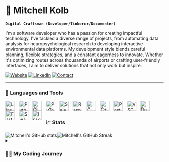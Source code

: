 # 📡 Mitchell Kolb

**`Digital Craftsman (Developer/Tinkerer/Documenter)`**

I'm a software developer who has a passion for creating impactful technology. I've tackled a diverse range of projects, from automating data analysis for neuropsychological research to developing interactive environmental data platforms. My development style blends careful planning, flexible strategies, and a constant eagerness to innovate. Whether it's optimizing routes across thousands of airports or crafting user-friendly interfaces, I aim to deliver solutions that not only work but inspire.

<p align="left">
  <a href="https://mitchellkolb.github.io" target="_blank">
        <img alt="Website" src="https://img.shields.io/badge/Portfolio Site-BE4B1F?style=for-the-badge&logo=safari&logoColor=white"/></a>
  <a href="https://www.linkedin.com/in/mitchellkolb/" target="_blank">
        <img alt="LinkedIn" src="https://img.shields.io/badge/LinkedIn-236ad3?style=for-the-badge&logo=linkedin&logoColor=white"/></a>
  <a href="mailto: mitchellkolb.work@gmail.com" target="_blank">
        <img alt="Contact" src="https://img.shields.io/badge/Contact Me-55960c?style=for-the-badge&logo=minutemailer&logoColor=white"/></a>   
</p>

---

### 🧰 Languages and Tools
<!-- Organized by personal strength in subject matter -->
<!-- <img align="left" alt="Python" width="30px" style="padding-right:10px;" src="https://cdn.jsdelivr.net/gh/devicons/devicon@latest/icons/python/python-original.svg"/>
<img align="left" alt="C" width="30px" style="padding-right:10px;" src="https://cdn.jsdelivr.net/gh/devicons/devicon@latest/icons/c/c-original.svg"/>
<img align="left" alt="C++" width="30px" style="padding-right:10px;" src="https://cdn.jsdelivr.net/gh/devicons/devicon@latest/icons/cplusplus/cplusplus-original.svg"/>
<img align="left" alt="VSCode" width="30px" style="padding-right:10px;" src="https://cdn.jsdelivr.net/gh/devicons/devicon@latest/icons/vscode/vscode-original.svg"/>
<img align="left" alt="Linux" width="30px" style="padding-right:10px;" src="https://cdn.jsdelivr.net/gh/devicons/devicon@latest/icons/linux/linux-original.svg"/>
<img align="left" alt="Git" width="30px" style="padding-right:10px;" src="https://cdn.jsdelivr.net/gh/devicons/devicon@latest/icons/git/git-original.svg"/>
<img align="left" alt="PyTorch" width="30px" style="padding-right:10px;" src="https://cdn.jsdelivr.net/gh/devicons/devicon@latest/icons/pytorch/pytorch-original.svg" />
<img align="left" alt="PostgreSQL" width="30px" style="padding-right:10px;" src="https://cdn.jsdelivr.net/gh/devicons/devicon@latest/icons/postgresql/postgresql-original.svg" />
  <img align="left" alt="Insomnia" width="30px" style="padding-right:10px;" src="https://cdn.jsdelivr.net/gh/devicons/devicon@latest/icons/insomnia/insomnia-original.svg" />
<img align="left" alt="Swagger" width="30px" style="padding-right:10px;" src="https://cdn.jsdelivr.net/gh/devicons/devicon@latest/icons/swagger/swagger-original.svg" />
<img align="left" alt="Docker" width="30px" style="padding-right:10px;" src="https://cdn.jsdelivr.net/gh/devicons/devicon@latest/icons/docker/docker-original.svg" />
<img align="left" alt="FastAPI" width="30px" style="padding-right:10px;" src="https://cdn.jsdelivr.net/gh/devicons/devicon@latest/icons/fastapi/fastapi-original.svg" />
<img align="left" alt="Selenium" width="30px" style="padding-right:10px;" src="https://cdn.jsdelivr.net/gh/devicons/devicon@latest/icons/selenium/selenium-original.svg" />
<img align="left" alt="Raspberry Pi" width="30px" style="padding-right:10px;" src="https://cdn.jsdelivr.net/gh/devicons/devicon@latest/icons/raspberrypi/raspberrypi-original.svg" /> -->

<!-- Organized by color -->
<img align="left" alt="Linux" width="30px" style="padding-right:10px;" src="https://cdn.jsdelivr.net/gh/devicons/devicon@latest/icons/linux/linux-original.svg"/>
<img align="left" alt="Python" width="30px" style="padding-right:10px;" src="https://cdn.jsdelivr.net/gh/devicons/devicon@latest/icons/python/python-original.svg"/>
<img align="left" alt="Git" width="30px" style="padding-right:10px;" src="https://cdn.jsdelivr.net/gh/devicons/devicon@latest/icons/git/git-original.svg"/>
<img align="left" alt="PyTorch" width="30px" style="padding-right:10px;" src="https://cdn.jsdelivr.net/gh/devicons/devicon@latest/icons/pytorch/pytorch-original.svg" />
<img align="left" alt="Selenium" width="30px" style="padding-right:10px;" src="https://cdn.jsdelivr.net/gh/devicons/devicon@latest/icons/selenium/selenium-original.svg" />
<img align="left" alt="Raspberry Pi" width="30px" style="padding-right:10px;" src="https://cdn.jsdelivr.net/gh/devicons/devicon@latest/icons/raspberrypi/raspberrypi-original.svg" />
<img align="left" alt="C" width="30px" style="padding-right:10px;" src="https://cdn.jsdelivr.net/gh/devicons/devicon@latest/icons/c/c-original.svg"/>
<img align="left" alt="C++" width="30px" style="padding-right:10px;" src="https://cdn.jsdelivr.net/gh/devicons/devicon@latest/icons/cplusplus/cplusplus-original.svg"/>
<img align="left" alt="PostgreSQL" width="30px" style="padding-right:10px;" src="https://cdn.jsdelivr.net/gh/devicons/devicon@latest/icons/postgresql/postgresql-original.svg" />
<img align="left" alt="VSCode" width="30px" style="padding-right:10px;" src="https://cdn.jsdelivr.net/gh/devicons/devicon@latest/icons/vscode/vscode-original.svg"/>
<img align="left" alt="Docker" width="30px" style="padding-right:10px;" src="https://cdn.jsdelivr.net/gh/devicons/devicon@latest/icons/docker/docker-original.svg" />
<img align="left" alt="FastAPI" width="30px" style="padding-right:10px;" src="https://cdn.jsdelivr.net/gh/devicons/devicon@latest/icons/fastapi/fastapi-original.svg" />
<img align="left" alt="Swagger" width="30px" style="padding-right:10px;" src="https://cdn.jsdelivr.net/gh/devicons/devicon@latest/icons/swagger/swagger-original.svg" />
<img align="left" alt="Insomnia" width="30px" style="padding-right:10px;" src="https://cdn.jsdelivr.net/gh/devicons/devicon@latest/icons/insomnia/insomnia-original.svg" />
<br />

# 

### 📈 Stats

<div style="display: flex; align-items: flex-start;">
  <img src="https://github-readme-stats.vercel.app/api?username=mitchellkolb&theme=codeSTACKr&show_icons=true&hide=stars" alt="Mitchell's GitHub stats" style="margin-left: 0px;"/>
  <img src="https://streak-stats.demolab.com?user=mitchellkolb&theme=codeSTACKr&date_format=M%20j%5B%2C%20Y%5D&card_width=300&card_height=173&hide_current_streak=true&hide_border=true" alt="Mitchell's GitHub Streak"/>
  <!-- <img src="https://github-readme-stats.vercel.app/api/top-langs/?username=mitchellkolb&theme=codeSTACKr&hide_progress=false" alt="Mitchell's Github Languages" style="margin-left: 10px;"/> -->
</div>

  <!-- ⬅ Click to Reveal -->
<details>
 <summary><h3>👨‍💻 My Coding Journey</h3></summary>
 <p>I started my coding journey in high school when I built my first computer and took an AP Computer Science course. This ignited a passion to learn everything I could about programming. By the end of the course, I had used tools like Scratch and Python to build basic programs, reinforcing concepts like variables, functions, software flow, and the Internet of Things. During high school, I built more computers for friends and created Python programs to automate tasks, such as opening apps and batch renaming pictures. I loved exploring Python's libraries, like Requests for web scraping and Pygame for game development.</p>
 
 <p>In college, I delved into topics like digital design, file systems, user story documentation, and software security. I started with the programming languages C/C++ to learn memory allocation, inheritance, encapsulation, and data structures, then moved to Python for web development, higher-order functions, recursion, and data mining. College challenged me, but my persistence to get things right kept me going. I eventually was contracted to lead the development of a data automation tool for the psychology department, which helped a doctoral candidate defend her dissertation. Knowing my work had a direct impact on someone's academic success was incredibly fulfilling.</p>
 
 <p>Recently, I've enjoyed working through the entire software development cycle—from planning and documenting use cases to refining user experiences and creating executable software. I believe first impressions matter, and solving deployment problems is a passion of mine. My goal is to work as a software developer for a company that genuinely improves people's lives, whether by creating music software to help people unwind or developing medical tools that provide critical data to patients. I aim to work on projects that make a real difference in daily lives, ensuring what I create is both useful and impactful.</p>
</details>




<!-- 
Thank you so much to these sources which gave me inspiration for how I should design my readme 

https://devicon.dev/
    - For tools SVG Icons

https://github.com/anuraghazra/github-readme-stats?tab=readme-ov-file
    - For github stats graphics 

https://github.com/DenverCoder1
    - For the custom github stats and icons repos
    - https://streak-stats.demolab.com
    
https://github.com/ForrestKnight
    - Made a video about how to create github readme's

https://github.com/khurd21
    - For the idea of the "v1" of my readme.md


-->

